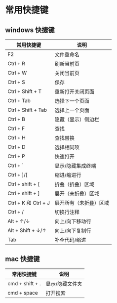 # 常用快捷键

## windows 快捷键

| 常用快捷键           | 说明                   |
| -------------------- | ---------------------- |
| F2 ‌                 | 文件重命名             |
| Ctrl + R ‌           | 刷新当前页             |
| Ctrl + W ‌           | 关闭当前页             |
| Ctrl + S ‌           | 保存                   |
| Ctrl + Shift + T ‌   | 重新打开关闭页面       |
| Ctrl + Tab ‌         | 选择下一个页面         |
| Ctrl + Shift + Tab ‌ | 选择上一个页面         |
| Ctrl + B             | 隐藏（显示）侧边栏     |
| Ctrl + F             | 查找                   |
| Ctrl + H             | 查找替换               |
| Ctrl + D ‌           | 选择相同项             |
| Ctrl + P ‌           | 快速打开               |
| Ctrl + `             | 显示/隐藏集成终端      |
| Ctrl + ]/[           | 缩进/缩进行            |
| Ctrl + shift + [     | 折叠（折叠）区域       |
| Ctrl + shift + ]     | 展开（未折叠）区域     |
| Ctrl + K 和 Ctrl + J | 展开所有（未折叠）区域 |
| Ctrl + /             | 切换行注释             |
| Alt + ↑/↓            | 向上/向下移动行        |
| Alt + Shift + ↓/↑    | 向上/向下复制行        |
| Tab                  | 补全代码/缩进          |

## mac 快捷键

| 常用快捷键      | 说明            |
| --------------- | --------------- |
| cmd + shift + . | 显示/隐藏文件夹 |
| cmd + space     | 打开搜索        |
